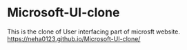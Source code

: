 # Microsoft-UI-clone
This is the clone of  User interfacing part of microsft website.
https://neha0123.github.io/Microsoft-UI-clone/
